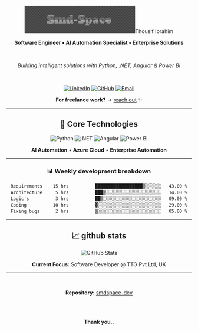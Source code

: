 <div align="center">

<p align="center">
  <img src="opener.png" alt="Opener Image" width="300 />
</p>

# Thousif Ibrahim

**Software Engineer • AI Automation Specialist • Enterprise Solutions**

<br>

*Building intelligent solutions with Python, .NET, Angular & Power BI*

<br>

[![LinkedIn](https://img.shields.io/badge/-LinkedIn-0077B5?style=for-the-badge&logo=linkedin&logoColor=white)](https://linkedin.com/in/thousif-ibrahim-29050421b)
[![GitHub](https://img.shields.io/badge/-GitHub-171515?style=for-the-badge&logo=github&logoColor=white)](https://github.com/smdspace-dev)
[![Email](https://img.shields.io/badge/-Contact-D14836?style=for-the-badge&logo=gmail&logoColor=white)](mailto:ahilxdesigns@gmail.com)

**For freelance work?** → [reach out](mailto:ahilxdesigns@gmail.com) ✨

</div>

---

<div align="center">

## 🚀 Core Technologies

![Python](https://img.shields.io/badge/Python-3776AB?style=for-the-badge&logo=python&logoColor=white)
![.NET](https://img.shields.io/badge/.NET-512BD4?style=for-the-badge&logo=dotnet&logoColor=white)
![Angular](https://img.shields.io/badge/Angular-DD0031?style=for-the-badge&logo=angular&logoColor=white)
![Power BI](https://img.shields.io/badge/Power_BI-F2C811?style=for-the-badge&logo=powerbi&logoColor=black)

**AI Automation** • **Azure Cloud** • **Enterprise Automation**

</div>

---

<div align="center">

### 📊 Weekly development breakdown

<!--START_SECTION:waka-->

```txt
Requirements    15 hrs          ██████████████████▒░░░░░░   43.00 %
Architecture     5 hrs          ███▒░░░░░░░░░░░░░░░░░░░░░   14.00 %
Logic's          3 hrs          ██▒░░░░░░░░░░░░░░░░░░░░░░   09.00 %
Coding          10 hrs          ▓░░░░░░░░░░░░░░░░░░░░░░░░   29.00 %
Fixing bugs      2 hrs          ▒░░░░░░░░░░░░░░░░░░░░░░░░   05.00 %
```

<!--END_SECTION:waka-->

</div>

---

<div align="center">

## 📈 github stats

<img src="https://github-readme-stats.vercel.app/api?username=smdspace-dev&show_icons=true&theme=gotham&hide_border=true" alt="GitHub Stats" />

<br>

**Current Focus:** Software Developer @ TTG Pvt Ltd, UK

</div>

---

<div align="center">

<br>

**Repository:** [smdspace-dev](https://github.com/smdspace-dev/smdspace-dev.git)

<br>

<!-- ![WakaTime stats](https://github-readme-stats.vercel.app/api/wakatime?username=smdspace-dev)
![Wakatime](https://wakatime.com/badge/user/smdspace-dev-id.svg) -->
<!-- ![Profile Views](https://komarev.com/ghpvc/?username=smdspace-dev&color=2B579A&style=flat-square) -->

<br>

**Thank you..**

</div>

